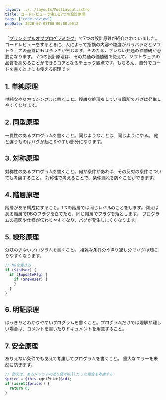 ```yaml
---
layout: ../../layouts/PostLayout.astro
title: コードレビューで使える7つの設計原理
tags: ["code-review"]
pubDate: 2020-07-05T00:00:00.001Z
---
```


「<a href="https://www.amazon.co.jp/dp/B071V7MY82?tag=note0e2a-22&linkCode=ogi&th=1&psc=1" target="_blank">プリンシプルオブプログラミング</a>」で7つの設計原理が紹介されていました。コードレビューをするときに、人によって指摘の内容や粒度がバラバラだとソフトウェアの品質にもばらつきが生じます。そのため、ブレない共通の価値観が必要になります。
7つの設計原理は、その共通の価値観で使えて、ソフトウェアの品質を高めることができるコアとなるチェック観点です。もちろん、自分でコードを書くときにも使える原理です。

## 1. 単純原理

単純なやり方でシンプルに書くこと。複雑な処理をしている箇所でバグは発生しやすくなります。

## 2. 同型原理

一貫性のあるプログラムを書くこと。同じようなことは、同じようにやる。
他と違うものはバグが起こりやすい部分になります。

## 3. 対称原理

対称性のあるプログラムを書くこと。何か条件があれば、その反対の条件についても考慮すること。
対称性で考えることで、条件漏れを防ぐことができます。​

## 4. 階層原理

階層がある構成にすること。1つの階層では同じレベルのことをします。例えばある階層でDBのフラグを立てたら、同じ階層でフラグを落とします。
プログラムの意図や仕様が伝わりやすくなり、バグが発生しにくくなります。

## 5. 線形原理

分岐の少ないプログラムを書くこと。
複雑な条件分や繰り返し分でバグは起こりやすくなります。

```php
// NGな書き方
if ($isUser) {
  if ($updateFlg) {
    if ($newUser) {
    }
  }
}
```

## 6. 明証原理

はっきりとわかりやすいプログラムを書くこと。プログラムだけでは理解が難しい場合は、コメントを書いたりドキュメントを用意すること。

## 7. 安全原理

ありえない条件でもあえて考慮してプログラムを書くこと。
重大なエラーを未然に防ぎます。

```php
// 例えば、あるメソッドの返り値がnullだった場合を考慮する
$price = $this->getPrice($id);
if (isset($price)) {
  return 0;
}
```
